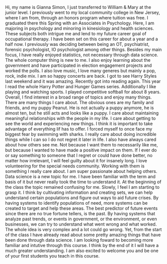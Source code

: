 Hi, my name is Gianna Simon, I just transferred to William & Mary at  the junior level. I previously went to my local community college in New Jersey, where I am from,  through an honors program where tuition was free. I graduated there this Spring with an Associates in Psychology. Here, I am majoring in psychology and minoring in kinesiology and health sciences. These subjects both intrigue me and lend to my future career goal of occupational therapy. I have been set on this career for about a year and a half now. I previously was deciding between being an  OT, psychiatrist, forensic psychologist, IO psychologist among other things. Besides my main focus, I have really enjoyed statistics, not necessary through data science. The whole computer thing is new to me. I also enjoy learning about the government and have participated in election engagement projects and worked the polls. I also love music, I love many generes but mainly a pop, rock, indie mix. I am so happy concerts are back. I got to see Harry Styles last weekend and it was amazing. Recently got into reading again. This year I read the whole Harry Potter and Hunger Games series. Additionally I like playing and watching sports. I played competitive softball for about 8 years. Overall, I find interest in a broad range of topics and enjoy many things.
There are many things I care about. The obvious ones are my family and friends, and my puppy Peanut. He is not actually a puppy anymore, he is almost ten, but he still acts and looks like a puppy. I care about maintaining meaningful relationships with the people in my life. I care about getting to see the world and experiencing new things. I think it is important to take advantage of everything lif has to offer. I forced myself to once face my biggest fear by swimming with sharks. I really care about doing incredible things while I can so I do not regret it later in life. I also have always cared about how others see me. Not because I want them to necessarily like me, but because I wanted to have made a positive impact on them. If I ever do or say something to someone that I regret or could have done better, no matter how irrelevant, I will feel guilty about it for insanely long. I love volunteering for the special needs community. Working with them is something I really care about. I am super passionate about helping others.
Data science is a new topic for me. I have been familiar with the term and basis of it but never really took the time to understand it. At the beginning of the class the topic remained confusing for me. Slowly, I feel I am starting to grasp it. I think by cultivating information and creating sets, we can help understand certain populations and figure out ways to aid future crises. By having systems to identify populations of need, more systems can be created to target and help these areas. The best predictor of future events since there are no true fortune tellers, is the past. By having systems that analyze past trends, or events in government, or the environment, or even businesses, we can try to understand what went wrong and what worked. The whole idea is very complex and a lot could go wrong. Yet, from the start of the class I have already read about some pretty amazing things that have been done through data science. I am looking foward to becoming more familiar and intutive through this course. I think by the end of it I will have a much greater understanding. I am also excited to welcome you and be one of your first students you teach in this course. 

